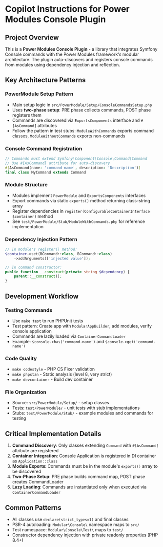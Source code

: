 # Copilot Instructions for Power Modules Console Plugin

## Project Overview
This is a **Power Modules Console Plugin** - a library that integrates Symfony Console commands with the Power Modules framework's modular architecture. The plugin auto-discovers and registers console commands from modules using dependency injection and reflection.

## Key Architecture Patterns

### PowerModule Setup Pattern
- Main setup logic in `src/PowerModule/Setup/ConsoleCommandsSetup.php`
- Uses **two-phase setup**: PRE phase collects commands, POST phase registers them
- Commands are discovered via `ExportsComponents` interface and `#[AsCommand]` attributes
- Follow the pattern in test stubs: `ModuleWithCommands` exports command classes, `ModuleWithoutCommands` exports non-commands

### Console Command Registration
```php
// Commands must extend Symfony\Component\Console\Command\Command
// Use #[AsCommand] attribute for auto-discovery
#[AsCommand(name: 'command-name', description: 'Description')]
final class MyCommand extends Command
```

### Module Structure
- Modules implement `PowerModule` and `ExportsComponents` interfaces
- Export commands via static `exports()` method returning class-string array
- Register dependencies in `register(ConfigurableContainerInterface $container)` method
- See `test/PowerModule/Stub/ModuleWithCommands.php` for reference implementation

### Dependency Injection Pattern
```php
// In module's register() method:
$container->set(BCommand::class, BCommand::class)
    ->addArguments(['injected value']);

// In command constructor:
public function __construct(private string $dependency) {
    parent::__construct();
}
```

## Development Workflow

### Testing Commands
- Use `make test` to run PHPUnit tests
- Test pattern: Create app with `ModularAppBuilder`, add modules, verify console application
- Commands are lazily loaded via `ContainerCommandLoader`
- Example: `$console->has('command-name')` and `$console->get('command-name')`

### Code Quality
- `make codestyle` - PHP CS Fixer validation
- `make phpstan` - Static analysis (level 8, very strict)
- `make devcontainer` - Build dev container

### File Organization
- Source: `src/PowerModule/Setup/` - setup classes
- Tests: `test/PowerModule/` - unit tests with stub implementations
- Stubs: `test/PowerModule/Stub/` - example modules and commands for testing

## Critical Implementation Details

1. **Command Discovery**: Only classes extending `Command` with `#[AsCommand]` attribute are registered
2. **Container Integration**: Console Application is registered in DI container as `Application::class`
3. **Module Exports**: Commands must be in the module's `exports()` array to be discovered
4. **Two-Phase Setup**: PRE phase builds command map, POST phase creates CommandLoader
5. **Lazy Loading**: Commands are instantiated only when executed via `ContainerCommandLoader`

## Common Patterns
- All classes use `declare(strict_types=1)` and final classes
- PSR-4 autoloading: `Modular\Console\` namespace maps to `src/`
- Test namespace: `Modular\Console\Test\` maps to `test/`
- Constructor dependency injection with private readonly properties (PHP 8.4+)
